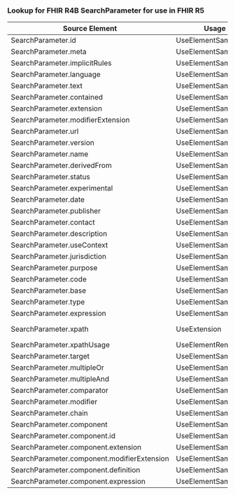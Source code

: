 ### Lookup for FHIR R4B SearchParameter for use in FHIR R5

| Source Element | Usage | Target |
| -------------- | ----- | ------ |
| SearchParameter.id | UseElementSameName | SearchParameter.id |
| SearchParameter.meta | UseElementSameName | SearchParameter.meta |
| SearchParameter.implicitRules | UseElementSameName | SearchParameter.implicitRules |
| SearchParameter.language | UseElementSameName | SearchParameter.language |
| SearchParameter.text | UseElementSameName | SearchParameter.text |
| SearchParameter.contained | UseElementSameName | SearchParameter.contained |
| SearchParameter.extension | UseElementSameName | SearchParameter.extension |
| SearchParameter.modifierExtension | UseElementSameName | SearchParameter.modifierExtension |
| SearchParameter.url | UseElementSameName | SearchParameter.url |
| SearchParameter.version | UseElementSameName | SearchParameter.version |
| SearchParameter.name | UseElementSameName | SearchParameter.name |
| SearchParameter.derivedFrom | UseElementSameName | SearchParameter.derivedFrom |
| SearchParameter.status | UseElementSameName | SearchParameter.status |
| SearchParameter.experimental | UseElementSameName | SearchParameter.experimental |
| SearchParameter.date | UseElementSameName | SearchParameter.date |
| SearchParameter.publisher | UseElementSameName | SearchParameter.publisher |
| SearchParameter.contact | UseElementSameName | SearchParameter.contact |
| SearchParameter.description | UseElementSameName | SearchParameter.description |
| SearchParameter.useContext | UseElementSameName | SearchParameter.useContext |
| SearchParameter.jurisdiction | UseElementSameName | SearchParameter.jurisdiction |
| SearchParameter.purpose | UseElementSameName | SearchParameter.purpose |
| SearchParameter.code | UseElementSameName | SearchParameter.code |
| SearchParameter.base | UseElementSameName | SearchParameter.base |
| SearchParameter.type | UseElementSameName | SearchParameter.type |
| SearchParameter.expression | UseElementSameName | SearchParameter.expression |
| SearchParameter.xpath | UseExtension | http://hl7.org/fhir/4.3/StructureDefinition/extension-SearchParameter.xpath |
| SearchParameter.xpathUsage | UseElementRenamed | SearchParameter.processingMode |
| SearchParameter.target | UseElementSameName | SearchParameter.target |
| SearchParameter.multipleOr | UseElementSameName | SearchParameter.multipleOr |
| SearchParameter.multipleAnd | UseElementSameName | SearchParameter.multipleAnd |
| SearchParameter.comparator | UseElementSameName | SearchParameter.comparator |
| SearchParameter.modifier | UseElementSameName | SearchParameter.modifier |
| SearchParameter.chain | UseElementSameName | SearchParameter.chain |
| SearchParameter.component | UseElementSameName | SearchParameter.component |
| SearchParameter.component.id | UseElementSameName | SearchParameter.component.id |
| SearchParameter.component.extension | UseElementSameName | SearchParameter.component.extension |
| SearchParameter.component.modifierExtension | UseElementSameName | SearchParameter.component.modifierExtension |
| SearchParameter.component.definition | UseElementSameName | SearchParameter.component.definition |
| SearchParameter.component.expression | UseElementSameName | SearchParameter.component.expression |
